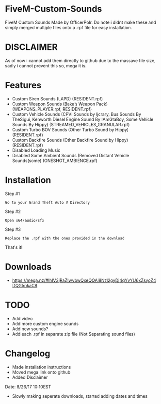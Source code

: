 # FiveM-Custom-Sounds
FiveM Custom Sounds Made by OfficerPolr. Do note i didnt make these and simply merged multiple files onto a .rpf file for easy installation.
# DISCLAIMER
As of now i cannot add them directly to github due to the massave file size, sadly i cannot prevent this so, mega it is.
# Features
* Custom Siren Sounds (LAPD) (RESIDENT.rpf)
* Custom Weapon Sounds (Baka’s Weapon Pack) (WEAPONS_PLAYER.rpf, RESIDENT.rpf)
* Custom Vehicle Sounds (CPVI Sounds by ljcrary, Bus Sounds By TheSigui, Kenworth Diesel Engine Sound By IAmGtaBoy, Some Vehicle Sounds By Hippy) (STREAMED_VEHICLES_GRANULAR.rpf)
* Custom Turbo BOV Sounds (Other Turbo Sound by Hippy) (RESIDENT.rpf)
* Custom Backfire Sounds (Other Backfire Sound by Hippy) (RESIDENT.rpf)
* Disabled Loading Music
* Disabled Some Ambient Sounds (Removed Distant Vehicle Sounds(some) (ONESHOT_AMBIENCE.rpf)
# Installation
Step #1
```
Go to your Grand Theft Auto V Directory
```
Step #2
```
Open x64/audio/sfx
```
Step #3
```
Replace the .rpf with the ones provided in the download
```
That's it!
# Downloads
* https://mega.nz/#!hIV3jRaZ!wvbwQxeQQAl8Nt12gyDj4qYvYU6xZsyoZ4DQG5nkaC8
# TODO
* Add video
* Add more custom engine sounds
* Add new sounds?
* Add each .rpf in separate zip file (Not Separating sound files)
# Changelog
* Made installation instructions
* Moved mega link onto github
* Added Disclaimer

Date: 8/26/17 10:10EST
* Slowly making seperate downloads, started adding dates and times
